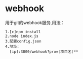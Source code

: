 # webhook
用于git的webhook服务,用法：<br>
  ````
  1.[c]npm install
  2.node index.js
  3.配置config.json
  4.地址:
    [ip]:3000/webhook?pro=[项目名]**
  ````